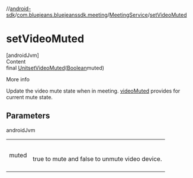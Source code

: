 //[android-sdk](../../../index.md)/[com.bluejeans.bluejeanssdk.meeting](../index.md)/[MeetingService](index.md)/[setVideoMuted](set-video-muted.md)



# setVideoMuted  
[androidJvm]  
Content  
final [Unit](https://kotlinlang.org/api/latest/jvm/stdlib/kotlin/-unit/index.html)[setVideoMuted](set-video-muted.md)([Boolean](https://developer.android.com/reference/kotlin/java/lang/Boolean.html)muted)  
  
More info  


Update the video mute state when in meeting. [videoMuted](index.md#880064679%2FProperties%2F-435046686) provides for current mute state.



## Parameters  
  
androidJvm  
  
| | |
|---|---|
| <a name="com.bluejeans.bluejeanssdk.meeting/MeetingService/setVideoMuted/#kotlin.Boolean/PointingToDeclaration/"></a>muted| <a name="com.bluejeans.bluejeanssdk.meeting/MeetingService/setVideoMuted/#kotlin.Boolean/PointingToDeclaration/"></a><br><br>true to mute and false to unmute video device.<br><br>|
  
  



